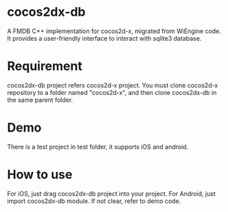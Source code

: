 cocos2dx-db
===========
A FMDB C++ implementation for cocos2d-x, migrated from WiEngine code. It provides a user-friendly interface to 
interact with sqlite3 database.

Requirement
===========
cocos2dx-db project refers cocos2d-x project. You must clone cocos2d-x repository to a folder named "cocos2d-x", 
and then clone cocos2dx-db in the same parent folder.

Demo
===========
There is a test project in test folder, it supports iOS and android.

How to use
===========
For iOS, just drag cocos2dx-db project into your project. For Android, just import cocos2dx-db module. If not clear, 
refer to demo code.
